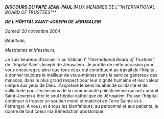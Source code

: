 ***DISCOURS DU PAPE JEAN-PAUL II**AUX MEMBRES DE L’"INTERNATIONAL BOARD OF TRUSTEES"***

***DE L’HÔPITAL SAINT-JOSEPH DE JÉRUSALEM***

*Samedi 20 novembre 2004*

*Béatitude,*

*Mesdames et Messieurs,*

Je suis heureux d'accueillir au Vatican l' *"International Board of Trustees"* de l'hôpital Saint-Joseph de Jérusalem. Je profite de cette occasion pour vous encourager, ainsi que tous ceux qui contribuent au travail de l'hôpital, à donner toujours le meilleur de vous-mêmes dans le service généreux des malades, dans le plus grand respect pour leur dignité humaine et leur valeur unique aux yeux de Dieu. J'apprécie le sens louable de solidarité et de sollicitude pour les besoins de la communauté palestinienne qui ont conduit Saint-Joseph à être le seul hôpital catholique de Jérusalem. Puisse l'hôpital continuer à trouver un soutien moral et matériel en Terre Sainte et à l'étranger. A vous, et à tous les bienfaiteurs, au personnel et aux patients, je donne de tout coeur ma Bénédiction apostolique.
